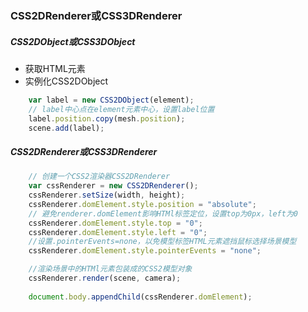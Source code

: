 ### CSS2DRenderer或CSS3DRenderer

##### CSS2DObject或CSS3DObject
- 获取HTML元素
- 实例化CSS2DObject
``` js
    var label = new CSS2DObject(element);
    // label中心点在element元素中心，设置label位置
    label.position.copy(mesh.position);
    scene.add(label);
```

##### CSS2DRenderer或CSS3DRenderer
``` js
    // 创建一个CSS2渲染器CSS2DRenderer
    var cssRenderer = new CSS2DRenderer();
    cssRenderer.setSize(width, height);
    cssRenderer.domElement.style.position = "absolute";
    // 避免renderer.domElement影响HTMl标签定位，设置top为0px，left为0
    cssRenderer.domElement.style.top = "0";
    cssRenderer.domElement.style.left = "0";
    //设置.pointerEvents=none，以免模型标签HTML元素遮挡鼠标选择场景模型
    cssRenderer.domElement.style.pointerEvents = "none";

    //渲染场景中的HTMl元素包装成的CSS2模型对象
    cssRenderer.render(scene, camera);
    
    document.body.appendChild(cssRenderer.domElement);
```